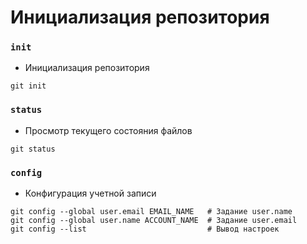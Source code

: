 # Инициализация репозитория

### `init`
- Инициализация репозитория
```bash:no-line-numbers:no-line-numbers
git init
```

### `status`
- Просмотр текущего состояния файлов
```bash:no-line-numbers:no-line-numbers
git status
```

### `config`
- Конфигурация учетной записи
```bash:no-line-numbers:no-line-numbers
git config --global user.email EMAIL_NAME   # Задание user.name
git config --global user.name ACCOUNT_NAME  # Задание user.email
git config --list                           # Вывод настроек
```
